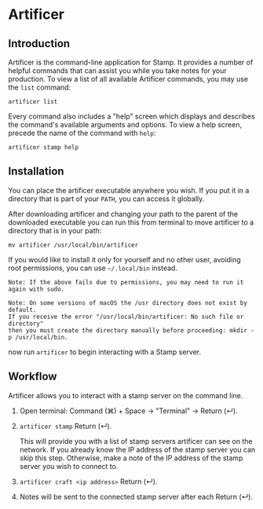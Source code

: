 # Artificer

## Introduction
Artificer is the command-line application for Stamp. It provides a number of helpful commands that can assist you while you take notes for your production. To view a list of all available Artificer commands, you may use the `list` command:

`artificer list`

Every command also includes a "help" screen which displays and describes the command's available arguments and options. To view a help screen, precede the name of the command with `help`:

`artificer stamp help`

## Installation

You can place the artificer executable anywhere you wish. If you put it in a directory that is part of your `PATH`, you can access it globally.

After downloading artificer and changing your path to the parent of the downloaded executable you can run this from terminal to move artificer to a directory that is in your path:

`mv artificer /usr/local/bin/artificer`

If you would like to install it only for yourself and no other user, avoiding root permissions, you can use `~/.local/bin` instead.

```
Note: If the above fails due to permissions, you may need to run it again with sudo.

Note: On some versions of macOS the /usr directory does not exist by default. 
If you receive the error "/usr/local/bin/artificer: No such file or directory" 
then you must create the directory manually before proceeding: mkdir -p /usr/local/bin.
```
now run `artificer` to begin interacting with a Stamp server.

## Workflow
Artificer allows you to interact with a stamp server on the command line.

1. Open terminal: Command (⌘) + Space -> "Terminal" -> Return (↵).
2. `artificer stamp` Return (↵).

   This will provide you with a list of stamp servers artificer can see on the network. If you already know the IP address of the stamp server you can skip this step. Otherwise, make a note of the IP address of the stamp server you wish to connect to.

3. `artificer craft <ip address>` Return (↵).
4. Notes will be sent to the connected stamp server after each Return (↵).

